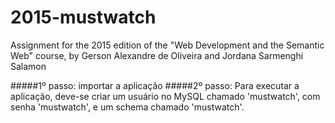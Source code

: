 # 2015-mustwatch
Assignment for the 2015 edition of the "Web Development and the Semantic Web" course, by Gerson Alexandre de Oliveira and Jordana Sarmenghi Salamon

#####1º passo: importar a aplicação
#####2º passo: Para executar a aplicação, deve-se criar um usuário no MySQL chamado 'mustwatch', com senha 'mustwatch', e um schema chamado 'mustwatch'.
